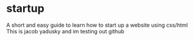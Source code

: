 # startup
A short and easy guide to learn how to start up a website using css/html
This is jacob yadusky and im testing out github
